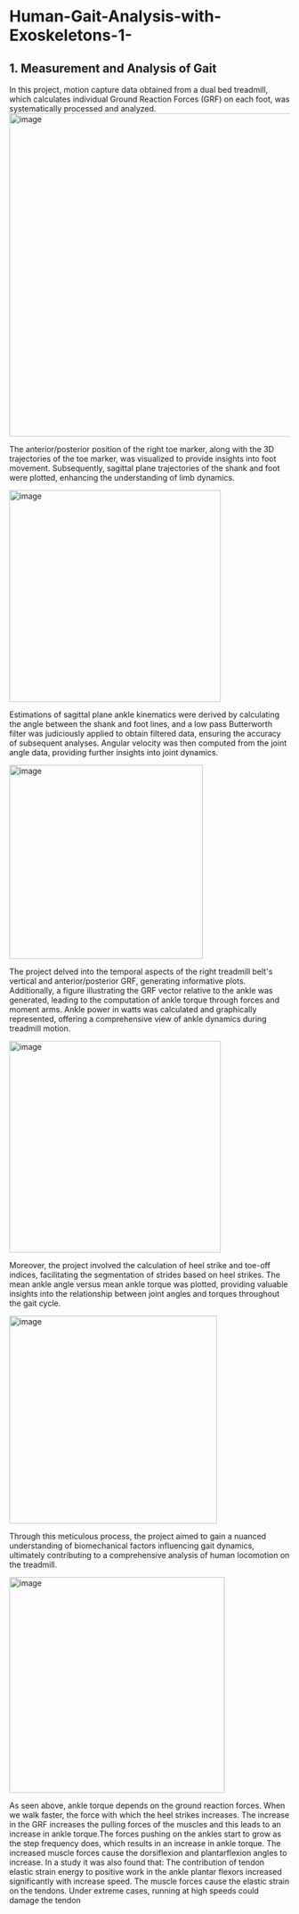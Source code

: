 # Human-Gait-Analysis-with-Exoskeletons-1-

## 1. Measurement and Analysis of Gait
In this project, motion capture data obtained from a dual bed treadmill, which calculates individual Ground Reaction Forces (GRF) on each foot, was systematically processed and analyzed. 
<img width="580" alt="image" src="https://github.com/PanchalM19/Human-Gait-Analysis-with-Exoskeletons/assets/115374409/5a26b388-e062-4d34-b572-ccaa67938ee0">

The anterior/posterior position of the right toe marker, along with the 3D trajectories of the toe marker, was visualized to provide insights into foot movement. Subsequently, sagittal plane trajectories of the shank and foot were plotted, enhancing the understanding of limb dynamics. 

<img width="380" alt="image" src="https://github.com/PanchalM19/Human-Gait-Analysis-with-Exoskeletons/assets/115374409/6935a3f3-4817-4266-83bb-020048100bc2">

Estimations of sagittal plane ankle kinematics were derived by calculating the angle between the shank and foot lines, and a low pass Butterworth filter was judiciously applied to obtain filtered data, ensuring the accuracy of subsequent analyses. Angular velocity was then computed from the joint angle data, providing further insights into joint dynamics.

<img width="348" alt="image" src="https://github.com/PanchalM19/Human-Gait-Analysis-with-Exoskeletons/assets/115374409/4f71b6e1-3f0a-4cbd-bdfb-b24c97b643b3">

The project delved into the temporal aspects of the right treadmill belt's vertical and anterior/posterior GRF, generating informative plots. Additionally, a figure illustrating the GRF vector relative to the ankle was generated, leading to the computation of ankle torque through forces and moment arms. Ankle power in watts was calculated and graphically represented, offering a comprehensive view of ankle dynamics during treadmill motion. 

<img width="380" alt="image" src="https://github.com/PanchalM19/Human-Gait-Analysis-with-Exoskeletons/assets/115374409/0ec55c69-20ad-4cac-a60d-6b5ea151c8b9">

Moreover, the project involved the calculation of heel strike and toe-off indices, facilitating the segmentation of strides based on heel strikes. The mean ankle angle versus mean ankle torque was plotted, providing valuable insights into the relationship between joint angles and torques throughout the gait cycle. 

<img width="373" alt="image" src="https://github.com/PanchalM19/Human-Gait-Analysis-with-Exoskeletons/assets/115374409/dfda5044-5382-4a4d-a1d7-1382773c3961">

Through this meticulous process, the project aimed to gain a nuanced understanding of biomechanical factors influencing gait dynamics, ultimately contributing to a comprehensive analysis of human locomotion on the treadmill.

<img width="387" alt="image" src="https://github.com/PanchalM19/Human-Gait-Analysis-with-Exoskeletons/assets/115374409/94ef34c8-d70b-450c-aec0-fbe543bed608">

As seen above, ankle torque depends on the ground reaction forces. When we walk faster, the force with which the heel strikes increases. The increase in the GRF increases the pulling forces of the muscles and this leads to an increase in ankle torque.The forces pushing on the ankles start to grow as the step frequency does, which results in an increase in ankle torque. The increased muscle forces cause the dorsiflexion and plantarflexion angles to increase.
In a study it was also found that: The contribution of tendon elastic strain energy to positive work in the ankle plantar flexors increased significantly with increase speed. The muscle forces cause the elastic strain on the tendons. Under extreme cases, running at high speeds could damage the tendon

